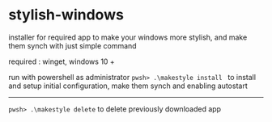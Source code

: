 # stylish-windows
installer for required app to make your windows more stylish, and make them synch with just simple command 

required : winget, windows 10 +

run with powershell as administrator
```pwsh> .\makestyle install ```
to install and setup initial configuration, make them synch and enabling autostart

<hr>

 ```pwsh> .\makestyle delete```
 to delete previously downloaded app 

